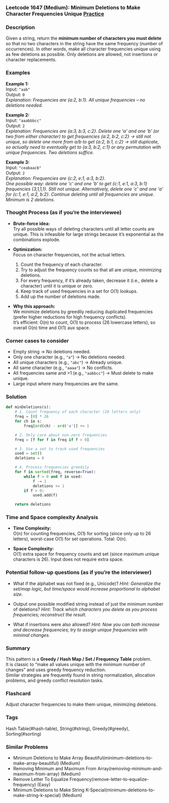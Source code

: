 ### Leetcode 1647 (Medium): Minimum Deletions to Make Character Frequencies Unique [Practice](https://leetcode.com/problems/minimum-deletions-to-make-character-frequencies-unique)

### Description  
Given a string, return the **minimum number of characters you must delete** so that no two characters in the string have the same frequency (number of occurrences). In other words, make all character frequencies unique using as few deletions as possible. Only deletions are allowed, not insertions or character replacements.

### Examples  

**Example 1:**  
Input: `"aab"`  
Output: `0`  
*Explanation: Frequencies are {a:2, b:1}. All unique frequencies – no deletions needed.*

**Example 2:**  
Input: `"aaabbbcc"`  
Output: `2`  
*Explanation: Frequencies are {a:3, b:3, c:2}. Delete one 'a' and one 'b' (or two from either character) to get frequencies {a:2, b:2, c:2} → still not unique, so delete one more from a/b to get {a:2, b:1, c:2} → still duplicate, so actually need to eventually get to {a:3, b:2, c:1} or any permutation with unique frequencies. Two deletions suffice.*

**Example 3:**  
Input: `"ceabaacb"`  
Output: `2`  
*Explanation: Frequencies are {c:2, e:1, a:3, b:2}.  
One possible way: delete one 'c' and one 'b' to get {c:1, e:1, a:3, b:1} frequencies {3,1,1,1}. Still not unique. Alternatively, delete one 'c' and one 'a' for {c:1, e:1, a:2, b:2}. Continue deleting until all frequencies are unique. Minimum is 2 deletions.*  

### Thought Process (as if you’re the interviewee)  
- **Brute-force idea:**  
  Try all possible ways of deleting characters until all letter counts are unique. This is infeasible for large strings because it’s exponential as the combinations explode.
  
- **Optimization:**  
  Focus on character frequencies, not the actual letters.  
  1. Count the frequency of each character.
  2. Try to adjust the frequency counts so that all are unique, minimizing deletions.
  3. For every frequency, if it’s already taken, decrease it (i.e., delete a character) until it is unique or zero.
  4. Keep track of used frequencies in a set for O(1) lookups.
  5. Add up the number of deletions made.

- **Why this approach:**  
  We minimize deletions by greedily reducing duplicated frequencies (prefer higher reductions for high frequency conflicts).  
  It’s efficient: O(n) to count, O(1) to process (26 lowercase letters), so overall O(n) time and O(1) aux space.

### Corner cases to consider  
- Empty string → No deletions needed.
- Only one character (e.g., `"a"`) → No deletions needed.
- All unique characters (e.g., `"abc"`) → Already unique.
- All same character (e.g., `"aaaa"`) → No conflicts.
- All frequencies same and >1 (e.g., `"aabbcc"`) → Must delete to make unique.
- Large input where many frequencies are the same.

### Solution

```python
def minDeletions(s):
    # 1. Count frequency of each character (26 letters only)
    freq = [0] * 26
    for ch in s:
        freq[ord(ch) - ord('a')] += 1

    # 2. Only care about non-zero frequencies
    freq = [f for f in freq if f > 0]

    # 3. Use a set to track used frequencies
    used = set()
    deletions = 0

    # 4. Process frequencies greedily
    for f in sorted(freq, reverse=True):
        while f > 0 and f in used:
            f -= 1
            deletions += 1
        if f > 0:
            used.add(f)

    return deletions
```

### Time and Space complexity Analysis  

- **Time Complexity:**  
  O(n) for counting frequencies, O(1) for sorting (since only up to 26 letters), worst-case O(1) for set operations. Total: O(n).

- **Space Complexity:**  
  O(1) extra space for frequency counts and set (since maximum unique characters is 26). Input does not require extra space.

### Potential follow-up questions (as if you’re the interviewer)  

- What if the alphabet was not fixed (e.g., Unicode)?
  *Hint: Generalize the set/map logic, but time/space would increase proportional to alphabet size.*

- Output one possible modified string instead of just the minimum number of deletions?
  *Hint: Track which characters you delete as you process frequencies; reconstruct the result.*

- What if insertions were also allowed?
  *Hint: Now you can both increase and decrease frequencies; try to assign unique frequencies with minimal changes.*

### Summary
This pattern is a **Greedy / Hash Map / Set / Frequency Table** problem.  
It is classic to “make all values unique with the minimum number of changes” and uses greedy frequency reduction.  
Similar strategies are frequently found in string normalization, allocation problems, and greedy conflict resolution tasks.


### Flashcard
Adjust character frequencies to make them unique, minimizing deletions.

### Tags
Hash Table(#hash-table), String(#string), Greedy(#greedy), Sorting(#sorting)

### Similar Problems
- Minimum Deletions to Make Array Beautiful(minimum-deletions-to-make-array-beautiful) (Medium)
- Removing Minimum and Maximum From Array(removing-minimum-and-maximum-from-array) (Medium)
- Remove Letter To Equalize Frequency(remove-letter-to-equalize-frequency) (Easy)
- Minimum Deletions to Make String K-Special(minimum-deletions-to-make-string-k-special) (Medium)